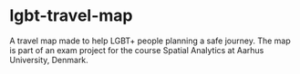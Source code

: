 # lgbt-travel-map
A travel map made to help LGBT+ people planning a safe journey. The map is part of an exam project for the course Spatial Analytics at Aarhus University, Denmark.   
